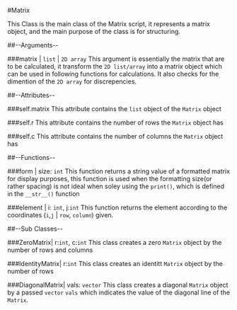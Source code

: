 #Matrix

This Class is the main class of the Matrix script, it represents a matrix object, and the 
main purpose of the class is for structuring.

##--Arguments--

###matrix | `list` | `2D array`
This argument is essentially the matrix that are to be calculated, it transform the `2D list/array` into a 
matrix object which can be used in following functions for calculations. It also checks for the 
dimention of the `2D array` for discrepencies.

##--Attributes--

###self.matrix
This attribute contains the `list` object of the `Matrix` object

###self.r
This attribute contains the number of rows the `Matrix` object has

###self.c
This attribute contains the number of columns the `Matrix` object has

##--Functions--

###form | size: `int`
This function returns a string value of a formatted matrix for display purposes, this function is used 
when the formatting size(or rather spacing) is not ideal when soley using the `print()`, which is defined 
in the `__str__()` function

###element | i: `int`, j:`int`
This function returns the element according to the coordinates (`i`,`j` | `row`, `column`) given.

##--Sub Classes--

###ZeroMatrix| r:`int`, c:`int`
This class creates a zero `Matrix` object by the number of rows and columns

###IdentityMatrix| r:`int`
This class creates an identitt `Matrix` object by the number of rows

###DiagonalMatrix| vals: `vector`
This class creates a diagonal `Matrix` object by a passed `vector` `vals` which indicates the value of the 
diagonal line of the `Matrix`.



